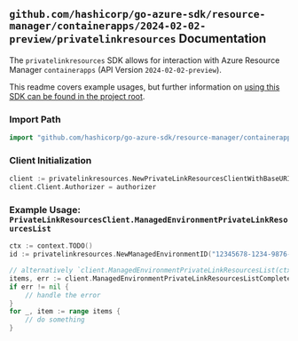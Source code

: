 
## `github.com/hashicorp/go-azure-sdk/resource-manager/containerapps/2024-02-02-preview/privatelinkresources` Documentation

The `privatelinkresources` SDK allows for interaction with Azure Resource Manager `containerapps` (API Version `2024-02-02-preview`).

This readme covers example usages, but further information on [using this SDK can be found in the project root](https://github.com/hashicorp/go-azure-sdk/tree/main/docs).

### Import Path

```go
import "github.com/hashicorp/go-azure-sdk/resource-manager/containerapps/2024-02-02-preview/privatelinkresources"
```


### Client Initialization

```go
client := privatelinkresources.NewPrivateLinkResourcesClientWithBaseURI("https://management.azure.com")
client.Client.Authorizer = authorizer
```


### Example Usage: `PrivateLinkResourcesClient.ManagedEnvironmentPrivateLinkResourcesList`

```go
ctx := context.TODO()
id := privatelinkresources.NewManagedEnvironmentID("12345678-1234-9876-4563-123456789012", "example-resource-group", "managedEnvironmentValue")

// alternatively `client.ManagedEnvironmentPrivateLinkResourcesList(ctx, id)` can be used to do batched pagination
items, err := client.ManagedEnvironmentPrivateLinkResourcesListComplete(ctx, id)
if err != nil {
	// handle the error
}
for _, item := range items {
	// do something
}
```
